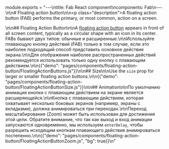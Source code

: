 module.exports = "---\ntitle: Fab React component\ncomponents: Fab\n---\n\n# Floating action button\n\n<p class=\"description\">A floating action button (FAB) performs the primary, or most common, action on a screen.</p>\n\n## Floating Action Button\n\nA [floating action button](https://material.io/design/components/buttons-floating-action-button.html) appears in front of all screen content, typically as a circular shape with an icon in its center. FABs бывают двух типов: обычные и расширенные.\n\nИспользуйте плавающую кнопку действий (FAB) только в том случае, если это наиболее подходящий способ представить основное действие экрана.\n\nДля отображения наиболее распространенных действий рекомендуется использовать только одну кнопку с плавающим действием.\n\n{{\"demo\": \"pages/components/floating-action-button/FloatingActionButtons.js\"}}\n\n## Size\n\nUse the `size` prop for larger or smaller floating action buttons.\n\n{{\"demo\": \"pages/components/floating-action-button/FloatingActionButtonSize.js\"}}\n\n## Animation\n\nПо умолчанию анимация кнопки с плавающим действием на экране является расширяющейся.\n\nКнопка с плавающим действием, которая охватывает несколько боковых экранов (например, экраны с вкладками), должна анимироваться при переходах.\n\nПереход масштабирование (Zoom) может быть использован для достижения этой цели. Обратите внимание, что так как выход и вход анимации запускаются одновременно, мы используем ` enterDelay `, чтобы разрешить исходящим кнопкам плавающего действия анимироваться постепенно.\n\n{{\"demo\": \"pages/components/floating-action-button/FloatingActionButtonZoom.js\", \"bg\": true}}\n"